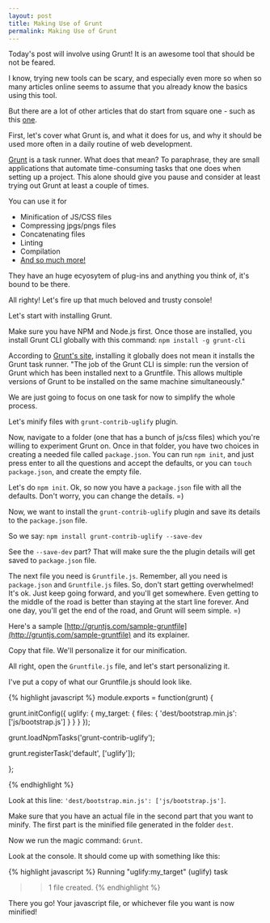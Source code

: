 ```yaml
---
layout: post
title: Making Use of Grunt
permalink: Making Use of Grunt
---
```


Today's post will involve using Grunt! It is an awesome tool that should be not be feared.

I know, trying new tools can be scary, and especially even more so when so many articles online seems to assume that you already know the basics using this tool. 

But there are a lot of other articles that do start from square one - such as this [one](http://24ways.org/2013/grunt-is-not-weird-and-hard/). 

First, let's cover what Grunt is, and what it does for us, and why it should be used more often in a daily routine of web development. 

[Grunt](http://gruntjs.com/) is a task runner. What does that mean? To paraphrase, they are small applications that automate time-consuming tasks that one does when setting up a project. This alone should give you pause and consider at least trying out Grunt at least a couple of times. 

You can use it for 

- Minification of JS/CSS files
- Compressing jpgs/pngs files
- Concatenating files
- Linting
- Compilation 
- [And so much more!](http://gruntjs.com/plugins)

They have an huge ecyosytem of plug-ins and anything you think of, it's bound to be there. 

All righty! Let's fire up that much beloved and trusty console! 

Let's start with installing Grunt. 

Make sure you have NPM and Node.js first. Once those are installed, you install Grunt CLI globally with this command: `npm install -g grunt-cli`


According to [Grunt's site](http://gruntjs.com/getting-started), installing it globally does not mean it installs the Grunt task runner. "The job of the Grunt CLI is simple: run the version of Grunt which has been installed next to a Gruntfile. This allows multiple versions of Grunt to be installed on the same machine simultaneously." 

We are just going to focus on one task for now to simplify the whole process. 

Let's minify files with `grunt-contrib-uglify` plugin. 

Now, navigate to a folder (one that has a bunch of js/css files) which you're willing to experiment Grunt on. Once in that folder, you have two choices in creating a needed file called `package.json`. You can run `npm init`, and just press enter to all the questions and accept the defaults, or you can `touch package.json`, and create the empty file. 

Let's do `npm init`. Ok, so now you have a `package.json` file with all the defaults. Don't worry, you can change the details. =) 

Now, we want to install the `grunt-contrib-uglify` plugin and save its details to the `package.json` file.

So we say: `npm install grunt-contrib-uglify --save-dev`

See the `--save-dev` part? That will make sure the the plugin details will get saved to `package.json` file. 

The next file you need is `Gruntfile.js`. Remember, all you need is `package.json` and `Gruntfile.js` files. So, don't start getting overwhelmed! It's ok. Just keep going forward, and you'll get somewhere. Even getting to the middle of the road is better than staying at the start line forever. And one day, you'll get the end of the road, and Grunt will seem simple. =) 

Here's a sample [http://gruntjs.com/sample-gruntfile](http://gruntjs.com/sample-gruntfile) and its explainer. 

Copy that file. We'll personalize it for our minification. 

All right, open the `Gruntfile.js` file, and let's start personalizing it. 

I've put a copy of what our Gruntfile.js should look like. 

{% highlight javascript %}
module.exports = function(grunt) {

grunt.initConfig({
  uglify: {
    my_target: {
      files: {
        'dest/bootstrap.min.js': ['js/bootstrap.js']
      }
    }
  }
});
  
grunt.loadNpmTasks('grunt-contrib-uglify');

grunt.registerTask('default', ['uglify']);

};

{% endhighlight %}

Look at this line: `'dest/bootstrap.min.js': ['js/bootstrap.js']`. 

Make sure that you have an actual file in the second part that you want to minify. The first part is the minified file generated in the folder `dest`. 

Now we run the magic command: `Grunt`.

Look at the console. It should come up with something like this: 

{% highlight javascript %}
Running "uglify:my_target" (uglify) task
>> 1 file created.
{% endhighlight %}

There you go! Your javascript file, or whichever file you want is now minified! 


